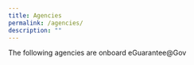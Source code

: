 ```yaml
---
title: Agencies
permalink: /agencies/
description: ""
---
```


The following agencies are onboard eGuarantee@Gov